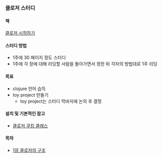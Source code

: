 ### 클로저 스터디
#### 책
[클로저 시작하기](http://www.kyobobook.co.kr/product/detailViewKor.laf?ejkGb=KOR&barcode=9788966261802)

#### 스터디 방법
- 1주에 30 페이지 정도 스터디
- 1주에 각 장에 대해 리딩할 사람을 돌아가면서 정한 뒤 각자의 방법대로 1주 리딩

#### 목표
- clojure 언어 습득
- toy project 만들기
    - toy project는 스터디 막바지에 논의 후 결정

#### 설치 및 기본적인 참고
- [클로저 쿠킹 클래스](https://github.com/eunmin/clojure-cooking-class/blob/master/recipes/1_Leiningen_macOS.md)

#### 목차
- [1장 클로저의 구조](https://github.com/log4ding/clojure-study/blob/master/1%EC%9E%A5_%ED%81%B4%EB%A1%9C%EC%A0%80%EC%9D%98_%EA%B5%AC%EC%A1%B0.asc)

